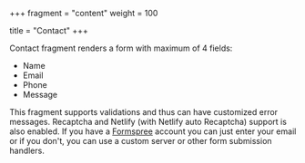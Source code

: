 +++
fragment = "content"
weight = 100

title = "Contact"
+++

Contact fragment renders a form with maximum of 4 fields:

- Name
- Email
- Phone
- Message

This fragment supports validations and thus can have customized error messages.
Recaptcha and Netlify (with Netlify auto Recaptcha) support is also enabled. If
you have a [Formspree](https://formspree.io) account you can just enter your
email or if you don't, you can use a custom server or other form submission
handlers.
